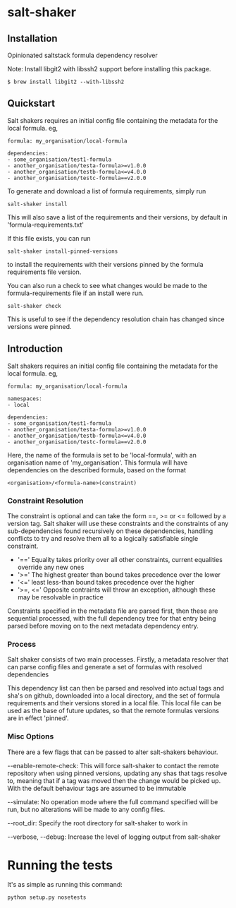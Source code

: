 # salt-shaker

## Installation

Opinionated saltstack formula dependency resolver

Note: Install libgit2 with libssh2 support before installing this package.

    $ brew install libgit2 --with-libssh2


## Quickstart

Salt shakers requires an initial config file containing the metadata for the local formula. eg,

```
formula: my_organisation/local-formula

dependencies:
- some_organisation/test1-formula
- another_organisation/testa-formula>=v1.0.0
- another_organisation/testb-formula<=v4.0.0
- another_organisation/testc-formula==v2.0.0
```

To generate and download a list of formula requirements, simply run

    salt-shaker install

This will also save a list of the requirements and their versions, by default in 'formula-requirements.txt'

If this file exists, you can run

    salt-shaker install-pinned-versions

to install the requirements with their versions pinned by the formula requirements file version.

You can also run a check to see what changes would be made to the formula-requirements file if an
install were run.

    salt-shaker check

This is useful to see if the dependency resolution chain has changed since versions
were pinned.

## Introduction

Salt shakers requires an initial config file containing the metadata for the local formula. eg,

```
formula: my_organisation/local-formula

namespaces:
- local

dependencies:
- some_organisation/test1-formula
- another_organisation/testa-formula>=v1.0.0
- another_organisation/testb-formula<=v4.0.0
- another_organisation/testc-formula==v2.0.0
```

Here, the name of the formula is set to be 'local-formula', with an organisation name of 'my_organisation'.
This formula will have dependencies on the described formula, based on the format 

    <organisation>/<formula-name>(constraint)

### Constraint Resolution
The constraint is optional and can take the form ==, >= or <= followed by a version tag. Salt shaker will use these constraints and the constraints
of any sub-dependencies found recursively on these dependencies, handling conflicts to try and resolve them all to a logically satisfiable single
constraint.

* '==' Equality takes priority over all other constraints, current equalities override any new ones
* '>=' The highest greater than bound takes precedence over the lower
* '<=' least less-than bound takes precedence over the higher
* '>=, <=' Opposite contraints will throw an exception, although these may be resolvable in practice


Constraints specified in the metadata file are parsed first, then these are sequential processed, with the full dependency tree
for that entry being parsed before moving on to the next metadata dependency entry.

### Process
Salt shaker consists of two main processes. Firstly, a metadata resolver that can parse config files and generate a set of formulas with resolved dependencies

This dependency list can then be parsed and resolved into actual tags and sha's on github, downloaded into a local directory, and the set of formula
requirements and their versions stored in a local file. This local file can be used as the base of future updates, so that the remote formulas
versions are in effect 'pinned'.

### Misc Options
There are a few flags that can be passed to alter salt-shakers behaviour.

--enable-remote-check: This will force salt-shaker to contact the remote repository when using pinned versions, updating any
  shas that tags resolve to, meaning that if a tag was moved then the change would be picked up. With the default behaviour
  tags are assumed to be immutable

--simulate: No operation mode where the full command specified will be run, but no alterations will be made to any config files.

--root_dir: Specify the root directory for salt-shaker to work in

--verbose, --debug: Increase the level of logging output from salt-shaker

# Running the tests

It's as simple as running this command:

```
python setup.py nosetests
```
